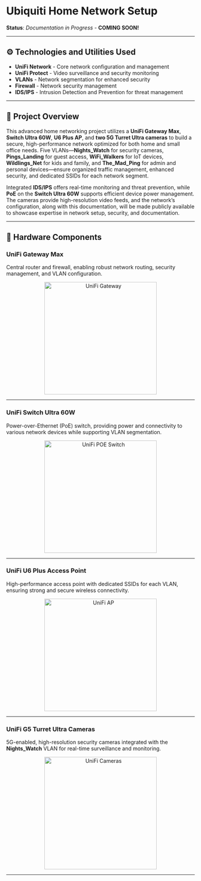 # Ubiquiti Home Network Setup

**Status**: *Documentation in Progress* - **COMING SOON!**

---

## ⚙️ Technologies and Utilities Used

- **UniFi Network** - Core network configuration and management
- **UniFi Protect** - Video surveillance and security monitoring
- **VLANs** - Network segmentation for enhanced security
- **Firewall** - Network security management
- **IDS/IPS** - Intrusion Detection and Prevention for threat management

---

## 📄 Project Overview

This advanced home networking project utilizes a **UniFi Gateway Max**, **Switch Ultra 60W**, **U6 Plus AP**, and **two 5G Turret Ultra cameras** to build a secure, high-performance network optimized for both home and small office needs. Five VLANs—**Nights_Watch** for security cameras, **Pings_Landing** for guest access, **WiFi_Walkers** for IoT devices, **Wildlings_Net** for kids and family, and **The_Mad_Ping** for admin and personal devices—ensure organized traffic management, enhanced security, and dedicated SSIDs for each network segment.

Integrated **IDS/IPS** offers real-time monitoring and threat prevention, while **PoE** on the **Switch Ultra 60W** supports efficient device power management. The cameras provide high-resolution video feeds, and the network’s configuration, along with this documentation, will be made publicly available to showcase expertise in network setup, security, and documentation.

---

## 📸 Hardware Components

### UniFi Gateway Max
Central router and firewall, enabling robust network routing, security management, and VLAN configuration.
<p align="center">
  <img src="https://i.imgur.com/dukUWK0.png" alt="UniFi Gateway" width="300">
</p>

---

### UniFi Switch Ultra 60W
Power-over-Ethernet (PoE) switch, providing power and connectivity to various network devices while supporting VLAN segmentation.
<p align="center">
  <img src="https://i.imgur.com/RLbTTHy.png" alt="UniFi POE Switch" width="300">
</p>

---

### UniFi U6 Plus Access Point
High-performance access point with dedicated SSIDs for each VLAN, ensuring strong and secure wireless connectivity.
<p align="center">
  <img src="https://i.imgur.com/tapENkg.png" alt="UniFi AP" width="300">
</p>

---

### UniFi G5 Turret Ultra Cameras
5G-enabled, high-resolution security cameras integrated with the **Nights_Watch** VLAN for real-time surveillance and monitoring.
<p align="center">
  <img src="https://i.imgur.com/RpbC73h.png" alt="UniFi Cameras" width="300">
</p>

---


